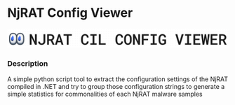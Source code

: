 # NjRAT Config Viewer

<img src="njrat_config_viewer\images\banner-nj.png"> </img>

### Description

A simple python script tool to extract the configuration settings of the NjRAT compiled in .NET and try to group those configuration strings to 
generate a simple statistics for commonalities of each NjRAT malware samples



